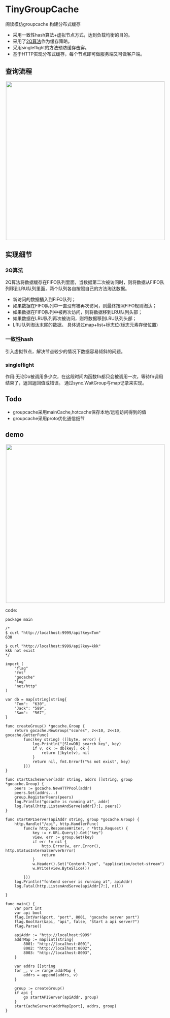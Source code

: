 # TinyGroupCache
阅读模仿groupcache 构建分布式缓存
* 采用一致性hash算法+虚拟节点方式，达到负载均衡的目的。
* 采用了[2Q算法](http://www.vldb.org/conf/1994/P439.PDF)作为缓存策略。
* 采用singleflight的方法预防缓存击穿。
* 基于HTTP实现分布式缓存，每个节点即可做服务端又可做客户端。

## 查询流程
<div align=center><img src="https://user-images.githubusercontent.com/90097659/132313734-d5045f2b-a62c-4622-8410-89bbda66d028.png" width="500"/> </div>

## 实现细节

### 2Q算法
2Q算法将数据缓存在FIFO队列里面，当数据第二次被访问时，则将数据从FIFO队列移到LRU队列里面，两个队列各自按照自己的方法淘汰数据。
* 新访问的数据插入到FIFO队列；
* 如果数据在FIFO队列中一直没有被再次访问，则最终按照FIFO规则淘汰；
* 如果数据在FIFO队列中被再次访问，则将数据移到LRU队列头部；
* 如果数据在LRU队列再次被访问，则将数据移到LRU队列头部；
* LRU队列淘汰末尾的数据。
具体通过map+list+标志位(标志元素存储位置)

### 一致性hash
引入虚拟节点，解决节点较少的情况下数据容易倾斜的问题。

### singleflight
作用:无论Do被调用多少次，在这段时间内函数fn都只会被调用一次，等待fn调用结束了，返回返回值或错误。
通过sync.WaitGroup与map记录来实现。

## Todo
* groupcache采用mainCache,hotcache保存本地/远程访问得到的值
* groupcache采用proto优化通信细节

## demo
<div align=center><img src="https://user-images.githubusercontent.com/90097659/132310510-32ea3201-4cb5-4e28-aa39-30ae7357ea02.jpg" width="500"/> </div>

code:
```
package main

/*
$ curl "http://localhost:9999/api?key=Tom"
630

$ curl "http://localhost:9999/api?key=kkk"
kkk not exist
*/

import (
	"flag"
	"fmt"
	"gocache"
	"log"
	"net/http"
)

var db = map[string]string{
	"Tom":  "630",
	"Jack": "589",
	"Sam":  "567",
}

func createGroup() *gocache.Group {
	return gocache.NewGroup("scores", 2<<10, 2<<10, gocache.GetterFunc(
		func(key string) ([]byte, error) {
			log.Println("[SlowDB] search key", key)
			if v, ok := db[key]; ok {
				return []byte(v), nil
			}
			return nil, fmt.Errorf("%s not exist", key)
		}))
}

func startCacheServer(addr string, addrs []string, group *gocache.Group) {
	peers := gocache.NewHTTPPool(addr)
	peers.Set(addrs...)
	group.RegisterPeers(peers)
	log.Println("gocache is running at", addr)
	log.Fatal(http.ListenAndServe(addr[7:], peers))
}

func startAPIServer(apiAddr string, group *gocache.Group) {
	http.Handle("/api", http.HandlerFunc(
		func(w http.ResponseWriter, r *http.Request) {
			key := r.URL.Query().Get("key")
			view, err := group.Get(key)
			if err != nil {
				http.Error(w, err.Error(), http.StatusInternalServerError)
				return
			}
			w.Header().Set("Content-Type", "application/octet-stream")
			w.Write(view.ByteSlice())

		}))
	log.Println("fontend server is running at", apiAddr)
	log.Fatal(http.ListenAndServe(apiAddr[7:], nil))

}

func main() {
	var port int
	var api bool
	flag.IntVar(&port, "port", 8001, "gocache server port")
	flag.BoolVar(&api, "api", false, "Start a api server?")
	flag.Parse()

	apiAddr := "http://localhost:9999"
	addrMap := map[int]string{
		8001: "http://localhost:8001",
		8002: "http://localhost:8002",
		8003: "http://localhost:8003",
	}

	var addrs []string
	for _, v := range addrMap {
		addrs = append(addrs, v)
	}

	group := createGroup()
	if api {
		go startAPIServer(apiAddr, group)
	}
	startCacheServer(addrMap[port], addrs, group)
}

```
